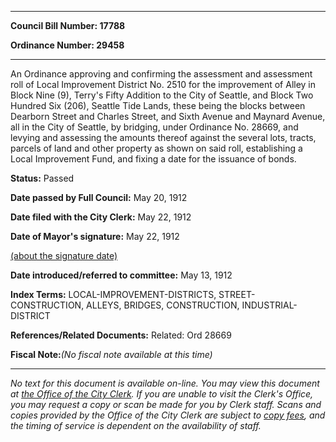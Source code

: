 

********

**Council Bill Number: 17788**
   
**Ordinance Number: 29458**
********

 An Ordinance approving and confirming the assessment and assessment roll of Local Improvement District No. 2510 for the improvement of Alley in Block Nine (9), Terry's Fifty Addition to the City of Seattle, and Block Two Hundred Six (206), Seattle Tide Lands, these being the blocks between Dearborn Street and Charles Street, and Sixth Avenue and Maynard Avenue, all in the City of Seattle, by bridging, under Ordinance No. 28669, and levying and assessing the amounts thereof against the several lots, tracts, parcels of land and other property as shown on said roll, establishing a Local Improvement Fund, and fixing a date for the issuance of bonds.

**Status:** Passed
   
**Date passed by Full Council:** May 20, 1912
   
**Date filed with the City Clerk:** May 22, 1912
   
**Date of Mayor's signature:** May 22, 1912
   
[(about the signature date)](/~public/approvaldate.htm)
   
   
   
**Date introduced/referred to committee:** May 13, 1912
   
   
**Index Terms:** LOCAL-IMPROVEMENT-DISTRICTS, STREET-CONSTRUCTION, ALLEYS, BRIDGES, CONSTRUCTION, INDUSTRIAL-DISTRICT

**References/Related Documents:** Related: Ord 28669

**Fiscal Note:**_(No fiscal note available at this time)_
********

_No text for this document is available on-line. You may view this document at [the Office of the City Clerk](http://www.seattle.gov/leg/clerk/contactUs.htm). If you are unable to visit the Clerk's Office, you may request a copy or scan be made for you by Clerk staff. Scans and copies provided by the Office of the City Clerk are subject to [copy fees](http://clerk.seattle.gov/~public/clerkfees.htm), and the timing of service is dependent on the availability of staff._

